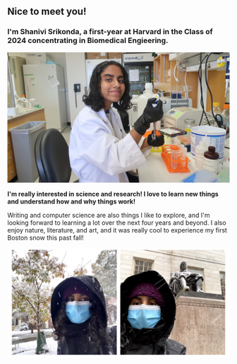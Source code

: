 ## Nice to meet you!
### I'm Shanivi Srikonda, a first-year at Harvard in the Class of 2024 concentrating in Biomedical Engieering.

![Shanivi Lab Pic](/images/shanivipicic.jpg)

**I'm really interested in science and research! I love to learn new things and understand how and why things work!**

Writing and computer science are also things I like to explore, and I'm looking forward to learning a lot over the next four years and beyond. I also enjoy nature, literature, and art, and it was really cool to experience my first Boston snow this past fall!

![Shanivi Snow Pic](/images/shanivisnow.jpg)
